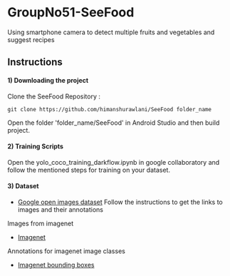 # GroupNo51-SeeFood
Using smartphone camera to detect multiple fruits and vegetables and suggest recipes

## Instructions
#### 1) Downloading the project

Clone the SeeFood Repository :

`git clone https://github.com/himanshurawlani/SeeFood folder_name`

Open the folder 'folder_name/SeeFood' in Android Studio and then build project.

#### 2) Training Scripts

Open the yolo_coco_training_darkflow.ipynb in google collaboratory and follow the mentioned steps for training on your dataset.

#### 3) Dataset

- [Google open images dataset](https://github.com/openimages/dataset)
Follow the instructions to get the links to images and their annotations

Images from imagenet
- [Imagenet](http://www.image-net.org/)

Annotations for imagenet image classes
- [Imagenet bounding boxes](http://image-net.org/api/text/imagenet.bbox.obtain_synset_wordlist)

